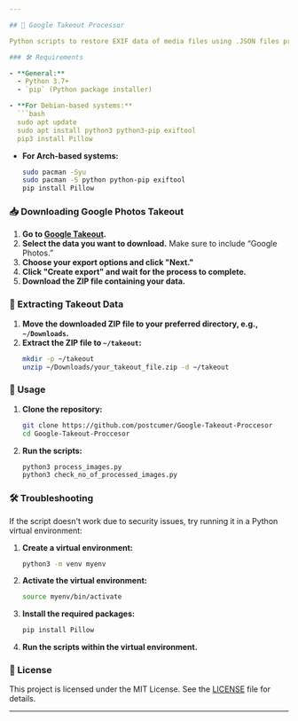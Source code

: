 ```yaml
---

## 🚀 Google Takeout Processor

Python scripts to restore EXIF data of media files using .JSON files provided by Google Photos Takeout.

### 🛠️ Requirements

- **General:**
  - Python 3.7+
  - `pip` (Python package installer)

- **For Debian-based systems:**
  ```bash
  sudo apt update
  sudo apt install python3 python3-pip exiftool
  pip3 install Pillow
  ```

- **For Arch-based systems:**
  ```bash
  sudo pacman -Syu
  sudo pacman -S python python-pip exiftool
  pip install Pillow
  ```

### 📥 Downloading Google Photos Takeout

1. **Go to [Google Takeout](https://takeout.google.com).**
2. **Select the data you want to download.** Make sure to include “Google Photos.”
3. **Choose your export options and click "Next."**
4. **Click "Create export" and wait for the process to complete.**
5. **Download the ZIP file containing your data.**

### 📂 Extracting Takeout Data

1. **Move the downloaded ZIP file to your preferred directory, e.g., `~/Downloads`.**
2. **Extract the ZIP file to `~/takeout`:**
   ```bash
   mkdir -p ~/takeout
   unzip ~/Downloads/your_takeout_file.zip -d ~/takeout
   ```

### 📜 Usage

1. **Clone the repository:**
   ```bash
   git clone https://github.com/postcumer/Google-Takeout-Proccesor
   cd Google-Takeout-Proccesor
   ```

2. **Run the scripts:**
   ```bash
   python3 process_images.py
   python3 check_no_of_processed_images.py
   ```

### 🛠️ Troubleshooting

If the script doesn't work due to security issues, try running it in a Python virtual environment:

1. **Create a virtual environment:**
   ```bash
   python3 -m venv myenv
   ```

2. **Activate the virtual environment:**
   ```bash
   source myenv/bin/activate
   ```

3. **Install the required packages:**
   ```bash
   pip install Pillow
   ```

4. **Run the scripts within the virtual environment.**

### 📝 License

This project is licensed under the MIT License. See the [LICENSE](https://github.com/postcumer/Google-Takeout-Proccesor/docs/license) file for details.

---
```

